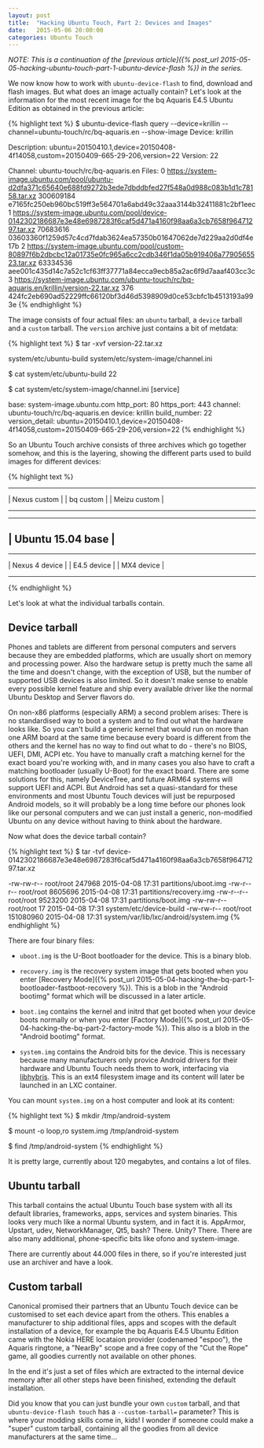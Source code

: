 ```yaml
---
layout: post
title:  "Hacking Ubuntu Touch, Part 2: Devices and Images"
date:   2015-05-06 20:00:00
categories: Ubuntu Touch
---
```


*NOTE: This is a continuation of the [previous article]({% post_url 2015-05-05-hacking-ubuntu-touch-part-1-ubuntu-device-flash %}) in the series.*

We now know how to work with `ubuntu-device-flash` to find, download and flash images. But what does an image actually contain? Let's look at the information for the most recent image for the bq Aquaris E4.5 Ubuntu Edition as obtained in the previous article:


{% highlight text %}
$ ubuntu-device-flash query --device=krillin --channel=ubuntu-touch/rc/bq-aquaris.en --show-image
Device: krillin

Description: ubuntu=20150410.1,device=20150408-4f14058,custom=20150409-665-29-206,version=22
Version: 22

Channel: ubuntu-touch/rc/bq-aquaris.en
Files:
 0 https://system-image.ubuntu.com/pool/ubuntu-d2dfa371c65640e688fd9272b3ede7dbddbfed27f548a0d988c083b1d1c78158.tar.xz 300609184 e7165fc250eb960bc519ff3e564701a6abd49c32aaa3144b32411881c2bf1eec                                                                       
 1 https://system-image.ubuntu.com/pool/device-0142302186687e3e48e6987283f6caf5d471a4160f98aa6a3cb7658f96471297.tar.xz 70683616 03603360f1259d57c4cd7fdab3624ea57350b01647062de7d229aa2d0df4e17b
 2 https://system-image.ubuntu.com/pool/custom-80897f6b2dbcbc12a01735e0fc965a6cc2cdb346f1da05b919406a7790565523.tar.xz 63334536 aee001c435d14c7a52c1cf63ff37771a84ecca9ecb85a2ac6f9d7aaaf403cc3c
 3 https://system-image.ubuntu.com/ubuntu-touch/rc/bq-aquaris.en/krillin/version-22.tar.xz 376 424fc2eb690ad52229ffc66120bf3d46d5398909d0ce53cbfc1b4513193a993e
{% endhighlight %}


The image consists of four actual files: an `ubuntu` tarball, a `device` tarball and a `custom` tarball. The `version` archive just contains a bit of metdata:


{% highlight text %}
$ tar -xvf version-22.tar.xz

system/etc/ubuntu-build
system/etc/system-image/channel.ini

$ cat system/etc/ubuntu-build
22

$ cat system/etc/system-image/channel.ini
[service]

base: system-image.ubuntu.com
http_port: 80
https_port: 443
channel: ubuntu-touch/rc/bq-aquaris.en
device: krillin
build_number: 22
version_detail: ubuntu=20150410.1,device=20150408-4f14058,custom=20150409-665-29-206,version=22
{% endhighlight %}


So an Ubuntu Touch archive consists of three archives which go together somehow, and this is the layering, showing the different parts used to build images for different devices:


{% highlight text %}
----------------      -------------     ----------------
| Nexus custom |      | bq custom |     | Meizu custom |
----------------      -------------     ----------------

--------------------------------------------------------
|                   Ubuntu 15.04 base                  |
--------------------------------------------------------

------------------    ---------------     --------------
| Nexus 4 device |    | E4.5 device |     | MX4 device |
------------------    ---------------     --------------
{% endhighlight %}


Let's look at what the individual tarballs contain.



## Device tarball

Phones and tablets are different from personal computers and servers because they are embedded platforms, which are usually short on memory and processing power. Also the hardware setup is pretty much the same all the time and doesn't change, with the exception of USB, but the number of supported USB devices is also limited. So it doesn't make sense to enable every possible kernel feature and ship every available driver like the normal Ubuntu Desktop and Server flavors do.

On non-x86 platforms (especially ARM) a second problem arises: There is no standardised way to boot a system and to find out what the hardware looks like. So you can't build a generic kernel that would run on more than one ARM board at the same time because every board is different from the others and the kernel has no way to find out what to do - there's no BIOS, UEFI, DMI, ACPI etc. You have to manually craft a matching kernel for the exact board you're working with, and in many cases you also have to craft a matching bootloader (usually U-Boot) for the exact board. There are some solutions for this, namely DeviceTree, and future ARM64 systems will support UEFI and ACPI. But Android has set a quasi-standard for these environments and most Ubuntu Touch devices will just be repurposed Android models, so it will probably be a long time before our phones look like our personal computers and we can just install a generic, non-modified Ubuntu on any device without having to think about the hardware.

Now what does the device tarball contain?


{% highlight text %}
$ tar -tvf device-0142302186687e3e48e6987283f6caf5d471a4160f98aa6a3cb7658f96471297.tar.xz 

-rw-rw-r-- root/root    247968 2015-04-08 17:31 partitions/uboot.img
-rw-r--r-- root/root   8605696 2015-04-08 17:31 partitions/recovery.img
-rw-r--r-- root/root   9523200 2015-04-08 17:31 partitions/boot.img
-rw-rw-r-- root/root        17 2015-04-08 17:31 system/etc/device-build
-rw-rw-r-- root/root 151080960 2015-04-08 17:31 system/var/lib/lxc/android/system.img
{% endhighlight %}


There are four binary files:

* `uboot.img` is the U-Boot bootloader for the device. This is a binary blob.

* `recovery.img` is the recovery system image that gets booted when you enter [Recovery Mode]({% post_url 2015-05-04-hacking-the-bq-part-1-bootloader-fastboot-recovery %}). This is a blob in the "Android bootimg" format which will be discussed in a later article.

* `boot.img` contains the kernel and initrd that get booted when your device boots normally or when you enter [Factory Mode]({% post_url 2015-05-04-hacking-the-bq-part-2-factory-mode %}). This also is a blob in the "Android bootimg" format.

* `system.img` contains the Android bits for the device. This is necessary because many manufacturers only provice Android drivers for their hardware and Ubuntu Touch needs them to work, interfacing via [libhybris][libhybris]. This is an ext4 filesystem image and its content will later be launched in an LXC container.


You can mount `system.img` on a host computer and look at its content:


{% highlight text %}
$ mkdir /tmp/android-system

$ mount -o loop,ro system.img /tmp/android-system

$ find /tmp/android-system
{% endhighlight %}

It is pretty large, currently about 120 megabytes, and contains a lot of files.



## Ubuntu tarball


This tarball contains the actual Ubuntu Touch base system with all its default libraries, frameworks, apps, services and system binaries. This looks very much like a normal Ubuntu system, and in fact it is. AppArmor, Upstart, udev, NetworkManager, Qt5, bash? There. Unity? There. There are also many additional, phone-specific bits like ofono and system-image.

There are currently about 44.000 files in there, so if you're interested just use an archiver and have a look.



## Custom tarball


Canonical promised their partners that an Ubuntu Touch device can be customised to set each device apart from the others. This enables a manufacturer to ship additional files, apps and scopes with the default installation of a device, for example the bq Aquaris E4.5 Ubuntu Edition came with the Nokia HERE locataion provider (codenamed "espoo"), the Aquaris ringtone, a "NearBy" scope and a free copy of the "Cut the Rope" game, all goodies currently not available on other phones.

In the end it's just a set of files which are extracted to the internal device memory after all other steps have been finished, extending the default installation.

Did you know that you can just bundle your own `custom` tarball, and that `ubuntu-device-flash touch` has a `--custom-tarball=` parameter? This is where your modding skills come in, kids! I wonder if someone could make a "super" custom tarball, containing all the goodies from all device manufacturers at the same time...





[libhybris]: https://en.wikipedia.org/wiki/Hybris_%28software%29